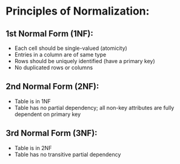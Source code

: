 # Principles of Normalization:

## 1st Normal Form (1NF):
* Each cell should be single-valued (atomicity)
* Entries in a column are of same type
* Rows should be uniquely identified (have a primary key)
* No duplicated rows or columns

## 2nd Normal Form (2NF):
* Table is in 1NF
* Table has no partial dependency; all non-key attributes are fully dependent on primary key

## 3rd Normal Form (3NF):
* Table is in 2NF
* Table has no transitive partial dependency

